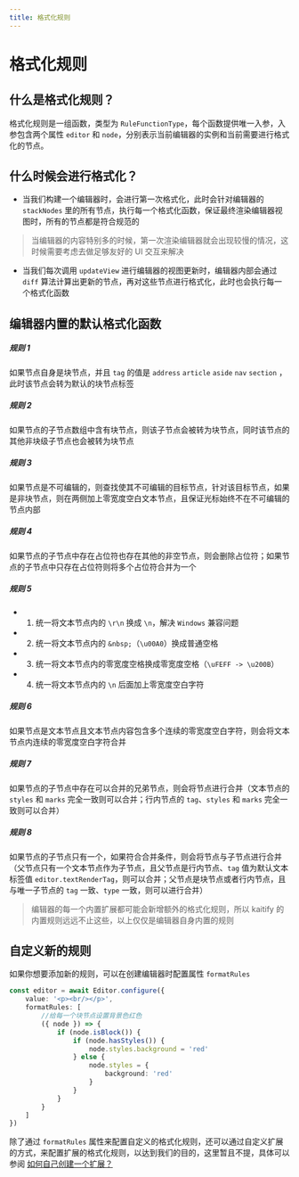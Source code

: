 ```yaml
---
title: 格式化规则
---
```


# 格式化规则

## 什么是格式化规则？

格式化规则是一组函数，类型为 `RuleFunctionType`，每个函数提供唯一入参，入参包含两个属性 `editor` 和 `node`，分别表示当前编辑器的实例和当前需要进行格式化的节点。

## 什么时候会进行格式化？

- 当我们构建一个编辑器时，会进行第一次格式化，此时会针对编辑器的 `stackNodes` 里的所有节点，执行每一个格式化函数，保证最终渲染编辑器视图时，所有的节点都是符合规范的

> 当编辑器的内容特别多的时候，第一次渲染编辑器就会出现较慢的情况，这时候需要考虑去做足够友好的 UI 交互来解决

- 当我们每次调用 `updateView` 进行编辑器的视图更新时，编辑器内部会通过 `diff` 算法计算出更新的节点，再对这些节点进行格式化，此时也会执行每一个格式化函数

## 编辑器内置的默认格式化函数

##### 规则 1

如果节点自身是块节点，并且 `tag` 的值是 `address` `article` `aside` `nav` `section` ，此时该节点会转为默认的块节点标签

##### 规则 2

如果节点的子节点数组中含有块节点，则该子节点会被转为块节点，同时该节点的其他非块级子节点也会被转为块节点

##### 规则 3

如果节点是不可编辑的，则查找使其不可编辑的目标节点，针对该目标节点，如果是非块节点，则在两侧加上零宽度空白文本节点，且保证光标始终不在不可编辑的节点内部

##### 规则 4

如果节点的子节点中存在占位符也存在其他的非空节点，则会删除占位符；如果节点的子节点中只存在占位符则将多个占位符合并为一个

##### 规则 5

- 1. 统一将文本节点内的 `\r\n` 换成 `\n`，解决 `Windows` 兼容问题
- 2. 统一将文本节点内的 `&nbsp;`（`\u00A0`）换成普通空格
- 3. 统一将文本节点内的零宽度空格换成零宽度空格（`\uFEFF -> \u200B`）
- 4. 统一将文本节点内的 `\n` 后面加上零宽度空白字符

##### 规则 6

如果节点是文本节点且文本节点内容包含多个连续的零宽度空白字符，则会将文本节点内连续的零宽度空白字符合并

##### 规则 7

如果节点的子节点中存在可以合并的兄弟节点，则会将节点进行合并（文本节点的 `styles` 和 `marks` 完全一致则可以合并；行内节点的 `tag`、`styles` 和 `marks` 完全一致则可以合并）

##### 规则 8

如果节点的子节点只有一个，如果符合合并条件，则会将节点与子节点进行合并（父节点只有一个文本节点作为子节点，且父节点是行内节点、`tag` 值为默认文本标签值 `editor.textRenderTag`，则可以合并；父节点是块节点或者行内节点，且与唯一子节点的 `tag` 一致、`type` 一致，则可以进行合并）

> 编辑器的每一个内置扩展都可能会新增额外的格式化规则，所以 kaitify 的内置规则远远不止这些，以上仅仅是编辑器自身内置的规则

## 自定义新的规则

如果你想要添加新的规则，可以在创建编辑器时配置属性 `formatRules`

```ts
const editor = await Editor.configure({
	value: '<p><br/></p>',
	formatRules: [
		//给每一个块节点设置背景色红色
		({ node }) => {
			if (node.isBlock()) {
				if (node.hasStyles()) {
					node.styles.background = 'red'
				} else {
					node.styles = {
						background: 'red'
					}
				}
			}
		}
	]
})
```

除了通过 `formatRules` 属性来配置自定义的格式化规则，还可以通过自定义扩展的方式，来配置扩展的格式化规则，以达到我们的目的，这里暂且不提，具体可以参阅 [如何自己创建一个扩展？](/extensions/custom-extension)
